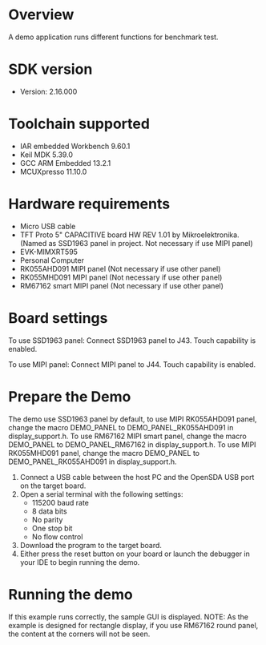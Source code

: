 Overview
========
A demo application runs different functions for benchmark test.

SDK version
===========
- Version: 2.16.000

Toolchain supported
===================
- IAR embedded Workbench  9.60.1
- Keil MDK  5.39.0
- GCC ARM Embedded  13.2.1
- MCUXpresso  11.10.0

Hardware requirements
=====================
- Micro USB cable
- TFT Proto 5" CAPACITIVE board HW REV 1.01 by Mikroelektronika. (Named as SSD1963 panel in project. Not necessary if use MIPI panel)
- EVK-MIMXRT595
- Personal Computer
- RK055AHD091 MIPI panel (Not necessary if use other panel)
- RK055MHD091 MIPI panel (Not necessary if use other panel)
- RM67162 smart MIPI panel (Not necessary if use other panel)

Board settings
==============
To use SSD1963 panel:
Connect SSD1963 panel to J43. Touch capability is enabled.

To use MIPI panel:
Connect MIPI panel to J44. Touch capability is enabled.

Prepare the Demo
================
The demo use SSD1963 panel by default, to use MIPI RK055AHD091 panel, change the macro
DEMO_PANEL to DEMO_PANEL_RK055AHD091 in display_support.h. To use RM67162 MIPI
smart panel, change the macro DEMO_PANEL to DEMO_PANEL_RM67162 in display_support.h.
To use MIPI RK055MHD091 panel, change the macro DEMO_PANEL to DEMO_PANEL_RK055AHD091
in display_support.h.

1.  Connect a USB cable between the host PC and the OpenSDA USB port on the target board.
2.  Open a serial terminal with the following settings:
    - 115200 baud rate
    - 8 data bits
    - No parity
    - One stop bit
    - No flow control
3.  Download the program to the target board.
4.  Either press the reset button on your board or launch the debugger in your IDE to begin running the demo.

Running the demo
================
If this example runs correctly, the sample GUI is displayed.
NOTE: As the example is designed for rectangle display, if you use RM67162 round panel, the content at the
corners will not be seen.
